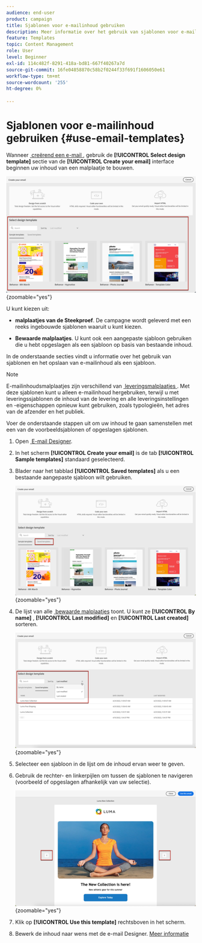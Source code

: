 ```yaml
---
audience: end-user
product: campaign
title: Sjablonen voor e-mailinhoud gebruiken
description: Meer informatie over het gebruik van sjablonen voor e-mailinhoud in Adobe Campaign
feature: Templates
topic: Content Management
role: User
level: Beginner
exl-id: 114c482f-8291-418a-bd81-667f40267a7d
source-git-commit: 16fe04858870c58b2f0244f33f691f1606050e61
workflow-type: tm+mt
source-wordcount: '255'
ht-degree: 0%

---
```


# Sjablonen voor e-mailinhoud gebruiken {#use-email-templates}

Wanneer [&#x200B; creërend een e-mail &#x200B;](../email/create-email.md), gebruik de **[!UICONTROL Select design template]** sectie van de **[!UICONTROL Create your email]** interface beginnen uw inhoud van een malplaatje te bouwen.

![&#x200B; de interface van Designer van de E-mail die beschikbare malplaatjes toont &#x200B;](assets/email_designer-templates.png){zoomable="yes"}

U kunt kiezen uit:

* **malplaatjes van de Steekproef**. De campagne wordt geleverd met een reeks ingebouwde sjablonen waaruit u kunt kiezen.

* **Bewaarde malplaatjes**. U kunt ook een aangepaste sjabloon gebruiken die u hebt opgeslagen als een sjabloon op basis van bestaande inhoud.

In de onderstaande secties vindt u informatie over het gebruik van sjablonen en het opslaan van e-mailinhoud als een sjabloon.

>[!NOTE]
>
>E-mailinhoudsmalplaatjes zijn verschillend van [&#x200B; leveringsmalplaatjes &#x200B;](../msg/delivery-template.md). Met deze sjablonen kunt u alleen e-mailinhoud hergebruiken, terwijl u met leveringssjablonen de inhoud van de levering en alle leveringsinstellingen en -eigenschappen opnieuw kunt gebruiken, zoals typologieën, het adres van de afzender en het publiek.

Voer de onderstaande stappen uit om uw inhoud te gaan samenstellen met een van de voorbeeldsjablonen of opgeslagen sjablonen.

1. Open [&#x200B; E-mail Designer &#x200B;](../email/create-email-content.md).

1. In het scherm **[!UICONTROL Create your email]** is de tab **[!UICONTROL Sample templates]** standaard geselecteerd.

1. Blader naar het tabblad **[!UICONTROL Saved templates]** als u een bestaande aangepaste sjabloon wilt gebruiken.

   ![&#x200B; Opgeslagen malplaatjes lusje in E-mail Designer &#x200B;](assets/email_designer-saved-templates-tab.png){zoomable="yes"}

1. De lijst van alle [&#x200B; bewaarde malplaatjes &#x200B;](create-email-templates.md#save-as-template) toont. U kunt ze **[!UICONTROL By name]** , **[!UICONTROL Last modified]** en **[!UICONTROL Last created]** sorteren.

   ![&#x200B; Lijst van bewaarde malplaatjes in E-mail Designer &#x200B;](assets/email_designer-saved-templates.png){zoomable="yes"}

1. Selecteer een sjabloon in de lijst om de inhoud ervan weer te geven.

1. Gebruik de rechter- en linkerpijlen om tussen de sjablonen te navigeren (voorbeeld of opgeslagen afhankelijk van uw selectie).

   ![&#x200B; de pijlen van de Navigatie voor malplaatjes in E-mail Designer &#x200B;](assets/email_designer-saved-templates-navigate.png){zoomable="yes"}

1. Klik op **[!UICONTROL Use this template]** rechtsboven in het scherm.

1. Bewerk de inhoud naar wens met de e-mail Designer. [Meer informatie](../email/create-email-content.md)